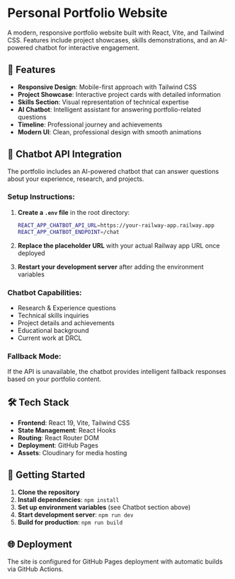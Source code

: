 # Personal Portfolio Website

A modern, responsive portfolio website built with React, Vite, and Tailwind CSS. Features include project showcases, skills demonstrations, and an AI-powered chatbot for interactive engagement.

## 🚀 **Features**

- **Responsive Design**: Mobile-first approach with Tailwind CSS
- **Project Showcase**: Interactive project cards with detailed information
- **Skills Section**: Visual representation of technical expertise
- **AI Chatbot**: Intelligent assistant for answering portfolio-related questions
- **Timeline**: Professional journey and achievements
- **Modern UI**: Clean, professional design with smooth animations

## 🤖 **Chatbot API Integration**

The portfolio includes an AI-powered chatbot that can answer questions about your experience, research, and projects. 

### **Setup Instructions:**

1. **Create a `.env` file** in the root directory:
   ```bash
   REACT_APP_CHATBOT_API_URL=https://your-railway-app.railway.app
   REACT_APP_CHATBOT_ENDPOINT=/chat
   ```

2. **Replace the placeholder URL** with your actual Railway app URL once deployed

3. **Restart your development server** after adding the environment variables

### **Chatbot Capabilities:**
- Research & Experience questions
- Technical skills inquiries  
- Project details and achievements
- Educational background
- Current work at DRCL

### **Fallback Mode:**
If the API is unavailable, the chatbot provides intelligent fallback responses based on your portfolio content.

## 🛠 **Tech Stack**

- **Frontend**: React 19, Vite, Tailwind CSS
- **State Management**: React Hooks
- **Routing**: React Router DOM
- **Deployment**: GitHub Pages
- **Assets**: Cloudinary for media hosting

## 📱 **Getting Started**

1. **Clone the repository**
2. **Install dependencies**: `npm install`
3. **Set up environment variables** (see Chatbot section above)
4. **Start development server**: `npm run dev`
5. **Build for production**: `npm run build`

## 🌐 **Deployment**

The site is configured for GitHub Pages deployment with automatic builds via GitHub Actions.
